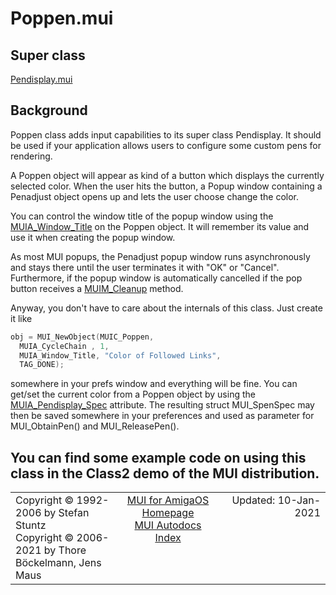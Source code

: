 # Poppen.mui
## Super class
[Pendisplay.mui](MUI_Pendisplay.md)
## Background
Poppen class adds input capabilities to its super class Pendisplay. It
should be used if your application allows users to configure some custom
pens for rendering.

A Poppen object will appear as kind of a button which displays the currently
selected color. When the user hits the button, a Popup window containing a
Penadjust object opens up and lets the user choose change the color.

You can control the window title of the popup window using the
[MUIA_Window_Title](MUI_Window.md/#MUIA_Window_Title) on the Poppen object. It will remember its value and use
it when creating the popup window.

As most MUI popups, the Penadjust popup window runs asynchronously and stays
there until the user terminates it with "OK" or "Cancel". Furthermore, if
the popup window is automatically cancelled if the pop button receives a
[MUIM_Cleanup](MUI_Area.md/#MUIM_Cleanup) method.

Anyway, you don't have to care about the internals of this class. Just
create it like

```c++
obj = MUI_NewObject(MUIC_Poppen,
  MUIA_CycleChain , 1,
  MUIA_Window_Title, "Color of Followed Links",
  TAG_DONE);
```

somewhere in your prefs window and everything will be fine. You can get/set
the current color from a Poppen object by using the [MUIA_Pendisplay_Spec](MUI_Pendisplay.md/#MUIA_Pendisplay_Spec)
attribute. The resulting struct MUI_SpenSpec may then be saved somewhere in
your preferences and used as parameter for MUI_ObtainPen() and
MUI_ReleasePen().

You can find some example code on using this class in the Class2 demo of the
MUI distribution.
----
<table class='compact' style='border: none; border-spacing: 0px; margin: 0px' width='100%'>
<tr>
<td style='text-align: left; vertical-align: top' width='33%'>Copyright &copy 1992-2006 by Stefan Stuntz<br>Copyright &copy 2006-2021 by Thore B&ouml;ckelmann, Jens Maus</TD>
<td style='text-align: center; vertical-align: top' width='33%'>
<a href=http://github.com/amiga-mui/muidev>MUI for AmigaOS Homepage</a><br>
<a href=http://github.com/amiga-mui/muidev/autodocs/autodocs.md>MUI Autodocs Index</a>
</td>
<td style='text-align: right; vertical-align: top' width='33%'>Updated: 10-Jan-2021</td>
</tr>
</table>
